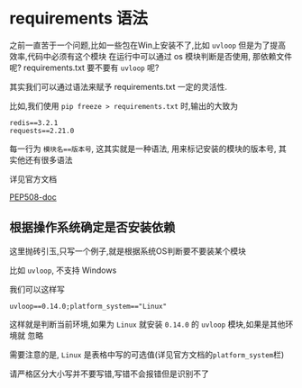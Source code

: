 # requirements 语法

之前一直苦于一个问题,比如一些包在Win上安装不了,比如 `uvloop` 但是为了提高效率,代码中必须有这个模块
在运行中可以通过 os 模块判断是否使用, 那依赖文件呢? requirements.txt 要不要有 `uvloop` 呢?

其实我们可以通过语法来赋予 requirements.txt 一定的灵活性.

比如,我们使用 `pip freeze > requirements.txt` 时,输出的大致为

``` shell
redis==3.2.1
requests==2.21.0
```

每一行为 `模块名==版本号`, 这其实就是一种语法, 用来标记安装的模块的版本号, 其实他还有很多语法

详见官方文档

[PEP508-doc](https://www.python.org/dev/peps/pep-0508/#environment-markers)

## 根据操作系统确定是否安装依赖


这里抛砖引玉,只写一个例子,就是根据系统OS判断要不要装某个模块

比如 `uvloop`, 不支持 Windows

我们可以这样写

``` shell
uvloop==0.14.0;platform_system=="Linux"
```


这样就是判断当前环境,如果为 `Linux` 就安装 `0.14.0` 的 `uvloop` 模块,如果是其他环境就 忽略

需要注意的是, `Linux` 是表格中写的可选值(详见官方文档的`platform_system`栏)

请严格区分大小写并不要写错,写错不会报错但是识别不了

